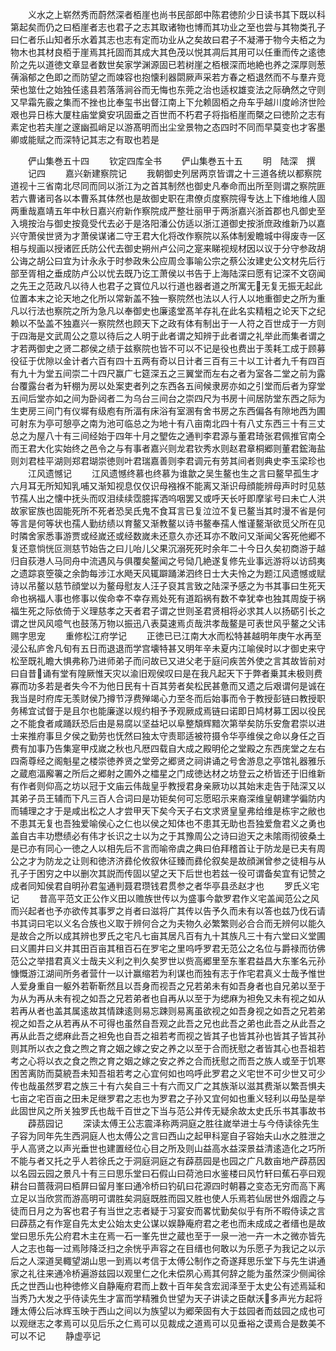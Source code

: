 <!-- { "loadSidebar": true } -->
　　义水之上崭然秀而蔚然深者栢崖也尚书民部郎中陈君徳阶少日读书其下既以科第起矣而仍之曰栢崖者志也君子之志其取诸物也博而其功业之至也尝与其物类孔子曰仁者乐山知者乐水着其志也志有定而功业从之矣故曰君子不凝滞于物今夫栢之为物木也其材良栢于崖焉其托固而其成大其色茂以悦其凋后其用可以任重而传之逺徳阶之先以道徳文章显者数世矣家学渊源固已若树崖之栢根深而地絶也养之深厚则葱蒨滃郁之色即之而防望之而竦容也抱懐利器閟厥声采若方春之栢退然而不与羣卉竞荣也筮仕之始独任逺县若落落涧谷而无悔也东莞之治也适权雄变法之际确然之守则又早霜先霰之集而不挫也比奉玺书出督江南上下允赖固栢之舟车乎越川度岭济世险艰也异日栋大厦柱庙堂奠安巩固垂之百世而不朽君子将指栢崖而槩之曰徳阶之志有素定也若夫崖之邃幽孤峭足以游髙明而出尘坌景物之态四时不同而早莫变也才客墨卿或能赋之而深特记其志之有取也若是







　　俨山集巻五十四
　　钦定四库全书
　　俨山集巻五十五
　　明　陆深　撰
　　记四
　　嘉兴新建察院记
　　我朝御史列居两京皆谓之十三道各统以都察院道视十三省南北尽同而同以浙江为之首其制然也御史凡奉命而出所至则谓之察院匪若六曹诸司各以本曹系其体然也是故御史职在肃僚贞度察院得专达上下维地维人固两重哉嘉靖五年中秋日嘉兴府新作察院成严整壮丽甲于两浙嘉兴浙首郡也凡御史至入境按治与御史按竟受代去必于是洛阳潘公仿适以浙江道御史按浙庶政维新乃以嘉兴守萧侯世贤为才萧侯谋诸二守王君大化将改作察院以系体制爰瞻城中得废寺一区相与规画以授诸匠氏防公代去御史朔州卢公问之寔来睇视规材因以议于分守参政胡公诲之胡公曰宜为计永永于时参政朱公应周佥事喻公宗之蔡公汝建史公文材先后行部至胥相之垂成防卢公以忧去既乃讫工萧侯以书告于上海陆深曰愿有记深不文窃闻之先王之范政凡以待人也君子之寳位凡以行道也器者道之所寓无无复无振无起此位置本末之论天地之化所以常新盖不独一察院然也法以人行人以地重御史之所为重凡以行法也察院之所为急凡以奉御史也廉逺堂髙羊存礼在此名实精粗之论天下之纪赖以不坠盖不独嘉兴一察院然也顾天下之政有体有制出于一人符之百世成于一方则于四海是文武周公之意以待后之人明于此者谓之知辨于此者谓之礼举此而集者谓之才若两御史之贤二郡侯之绩于兹察院也皆不可以不记是役也费出于羡耗工成于顾募役征于优隙以金计者六百有四十五两有奇以日计者三百有三十以工计者九千有四百有九十为堂五间崇二十四尺赢广七筵深五之三翼堂而左右之者为室各二堂之前为露台覆露台者为轩棚为房以处案吏者列之东西各五间候隶房亦如之引堂而后者为穿堂五间后堂亦如之间为卧闼者二为乌台三间台之崇四尺为书房十间居防堂东西之际为生吏房三间门有仪墀有级庖有所湢有床浴有室溷有舍书房之东西偏各有隙地西为圃可射东为亭可憩亭之南为池可临总之为地十有八亩南北四十有八丈东西三十有三丈总之为屋八十有三间经始于四年十月之朢佐之通判李君源与董君琦张君佩推官南仝而王君大化实始终之邑令之与有事者嘉兴则龙君钦秀水则赵君章桐郷则董君鋐海盐则刘君桂平湖则郑君瑚崇徳则叶君瑞嘉善则李君调元有劳其间者则典史李玉梁珍也
　　江风遗憾记
　　江风遗憾终慕也终慕为谁歙之吴生鳌也生之言曰鳌早孤生才六月耳无所知知乳哺又渐知视息仅仅识母襁褓不能离又渐识母顔能辨母声时时见慈节孺人出之懐中抚头而叹泪续续霑臆挥洒呜咽罢又或呼天长吁即摩挲号曰未亡人洪故家宦族也固能死所不死者恐吴氏鬼不食耳言已复泣泣不复已鳌当其时漫不省是何等言是何等状也孺人勤纺绩以育鳌又渐教鳌以诗书鳌奉孺人惟谨鳌渐欲觅父所在见时隣舍家悉事游贾或经嵗还或经数嵗未还意久亦还耳亦不敢问又渐闻父客死他郷不复还意惝恍叵测慈节始告之曰儿咍儿父果沉溺死死时余年二十今日久矣初商游于越归自荻港人马同舟中流遇风与俱覆矣鳌闻之号恸几絶遂复修先业事远游将以访鸱夷之遗踪哀箜篌之余韵每涉江水飏天风辄躃踊涕泗终日士大夫怜之为题江风遗憾或赋诗以吊鳌以慈节顔堂以为鳌母慰友人汪子裒其言致之陆深予感之为书其事曰生死天命也祸福人事也修事以俟命幸不幸存焉处死有道蹈祸有数不幸犹幸也独其周旋于祸福生死之际依倚于义理慈孝之天者君子谓之世则圣君贤相将必求其人以扬砺引长之谓之世风风噫气也鼓荡万物以振迅八表莫速焉贞哉洪孝哉鳌是可表世风乎鳌之父讳赐字思宠
　　重修松江府学记
　　正徳已已江南大水而松特甚越明年庚午水再至浸公私庐舍凡旬有五日而退退而学宫壊特甚又明年辛未夏内江喻侯时以才御史来守松至既礼瞻大惧弗称乃进师弟子而问故已又进父老于庭问疾苦外使之言其故皆前对曰自昔诵有堂有隍厥惟天灾以渝旧观侯叹曰是在我凡起天下于弊者乗其未极则费寡而功多若是者失今不为他日民有十百其劳者矣松民甚惫而又遗之后艰谓何是诚在我当是时府库无羡财侯乃撙节浮费殚竭心力至冬而后始事而令于教授彭链曰教授职务稀宜试督于是且尔也能廉遂以规约相予予观厥成焉链曰诺即日鸠材募工因以役民之不能食者咸踊跃恐后由是易腐以坚益圮以阜整頽辉黯次第举矣防乐安詹君崇以进士来推府事旦夕侯之勤劳也怃然曰独太守责耶适被符摄令华亭维侯之命以身任之百费有加事乃告集寔甲戍嵗之秋也凡厯四载自大成之殿明伦之堂殿之东西庑堂之左右四斋尊经之阁魁星之楼崇徳养贤之堂旁之郷贤之祠讲诵之号舍游息之亭馆礼器雅乐之蔵庖湢廨署之所后之郷射之圃外之櫺星之门成徳达材之坊登云之桥皆还于旧维新有作者则仰高之坊以冠于文庙云伟哉皇乎教授君身亲厥功以其始末走告于陆深又以其弟子员王辅而下凡三百人合词曰是功钜矣何可忘愿昭示来裔深维皇朝建学徧防内而辅理之才于是咸出松之人才尝甲天下矣今天子右文求贤皇皇弗给维是栋宇之敝也不患其无复也吾独爱喻侯心之仁也以侯之知体也不患其无助也吾独爱詹君义之勇也盖自古丰功懋绩必有伟才长识之士以为之于其豫周公之诗曰迨天之未隂雨彻彼桑土是已亦有同心一徳之人以相先后不言而喻帝虞之典曰伯拜稽首让于防龙是已夫有周公之才为防龙之让则和徳济济彞伦攸叙休征臻而彞伦叙矣是故顔渊曾参之徒相与从孔子于困穷之中以删次其説而传固以望之天下后世也若兹一役可谓备矣宜有记赞之成者同知侯君自明孙君玺通判聂君瓒钱君贯参之者华亭县丞赵才也
　　罗氏义宅记
　　昔高平范文正公作义田以赡族世传以为盛事今歙罗君作义宅盖闻范公之风而兴起者也予亦欲传其事罗之肖者曰滋将广其传以告予久而未有以答也兹乃伐石请书其词曰宅以义名合族也义取于辨何合之为夫物久必繁繁则必合合而无辨何以能久是故合之所以成其辨也罗氏之宅凡七亩其居凡百有九十其族凡三十有六堂曰义堂圃曰义圃井曰义井其田百亩其租百石在罗宅之里呜呼罗君无范公之名位与爵禄而彷佛范公之举措君真义士哉夫义利之判久矣罗世以赀高郷里至东峯君益昌大东峯名元孙慷慨游江湖间所务者营什一以计赢缩若为利谋也而独有志于作宅君真义士哉予惟世人爱身重自一躯外若靳靳然且以吾身而视吾之兄若弟未有如吾身者也自兄弟以至于为从为再从未有视之如吾之兄若弟者也自再从以至于为缌麻为袒免又未有视之如从若再从者也盖其属逺故其情踈逺则易忘踈则易离虽欲视之如吾身视之如吾之兄若弟视之如吾之从若再从不可得也虽然自吾观之此吾之兄也此吾之弟也此吾之从此吾之再从此吾之缌麻此吾之袒免也自吾之祖若考而视之皆其子也皆其孙也皆其子皆其孙则其所以衣之食之煦之育之姻之嫁之安之养之以至于合而抚慰之者皆其心也吾祖若考之心将以衣之食之煦之育之姻之嫁之安之养之合而抚慰之而吾之族人或至于饥寒困苦离防而莫綂吾未知吾祖若考之心宜何如也呜呼此罗君之义宅世不可少世又可少传也哉虽然罗君之族三十有六矣自三十有六而又广之其族渐以滋其费渐以繁吾惧夫七亩之宅百亩之田未足继罗君之志也为罗君之子孙又宜何如也重义轻利以毋坠是举此固世风之所关独罗氏也哉千百世之下当与范公并传无疑余故太史氏乐书其事故书
　　薜茘园记
　　深读太傅王公志震泽称两洞庭之胜往嵗举进士与今侍读徐先生子容为同年先生西洞庭人也太傅公之言曰西山之起甲科寔自子容始夫山水之胜泄之乎人高贤之以声光垂世也建置经位心目之所及则山益高水益深景益清逺造化之巧所不能与者又托之乎人若徐氏之于洞庭洞庭之有薜茘园是也园之广凡数亩地产薜茘因以名园云园之景凡十有三曰思乐堂曰石假山曰荷池曰水鉴楼曰风竹轩曰蕉石亭曰观耕台曰蔷薇洞曰栢屛曰留月峯曰通冷桥曰钓矶曰花源四时朝暮之变态无穷而高下离立足以当欣赏而游高明可谓胜矣洞庭既胜而园又胜也使人乐焉若仙居世外烟霞之与徒而日月之为客也君子有当世之志者疑于习宴安而畧忧勤矣似乎有所不暇侍读之言曰薜茘之有作寔自先太史公始太史公谋以娱静庵府君之老也而未成成之者缙也是故堂曰思乐先公府君木主在焉一石一峯先世之蔵也至于一泉一池一卉一木之微亦皆先人之志也每一过焉陟降泛扫之余恍乎声容之在目缙也何敢以为乐愿子为我记之以示后之人深道吴輙望湖山思一到焉以考信于太傅公制作之奇遂拜思乐堂下与先生讲通家之礼往来通冷桥遍游兹园以观里仁之化未偿夙心焉其何辞之能为虽然深少侧闻徐氏之世西山也种徳修义自静庵府君而上数十百年矣含宏润泽至于太史公有述焉延和当秀乃大发之乎侍读先生才富而学精雅负世望为天子讲读之臣献沃多声光方起将踵太傅公后冰辉玉映于西山之间以为族望以为郷荣固有大于兹园者而兹园之成也可以观继志之孝焉可以见后乐之仁焉可以见裁成之道焉可以见垂裕之谟焉合是数美不可以不记
　　静虚亭记
